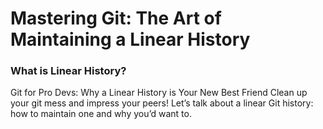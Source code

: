 # Mastering Git: The Art of Maintaining a Linear History


### What is Linear History?



Git for Pro Devs: Why a Linear History is Your New Best Friend
Clean up your git mess and impress your peers! Let’s talk about a linear Git history: how to maintain one and why you’d want to.
